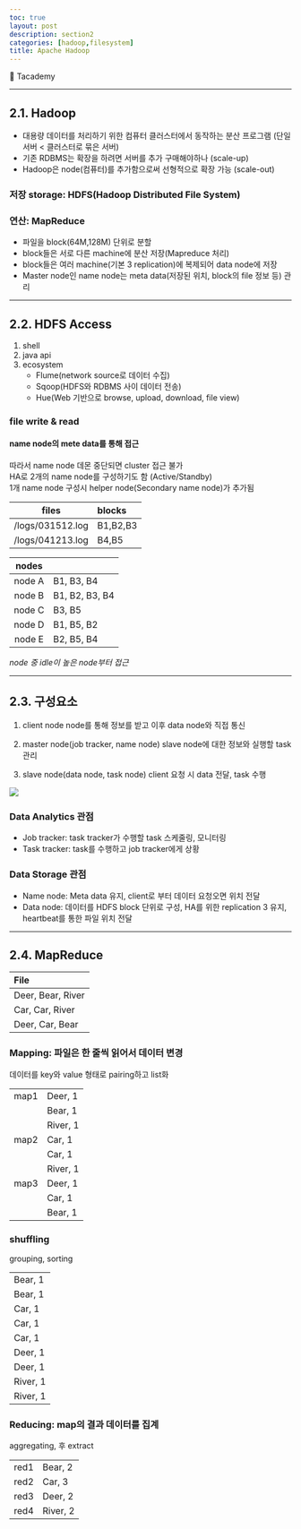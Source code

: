 ```yaml
---
toc: true
layout: post
description: section2
categories: [hadoop,filesystem]
title: Apache Hadoop
---
```

 
📎 Tacademy

---

## 2.1. Hadoop

- 대용량 데이터를 처리하기 위한 컴퓨터 클러스터에서 동작하는 분산 프로그램 (단일 서버 < 클러스터로 묶은 서버)  
- 기존 RDBMS는 확장을 하려면 서버를 추가 구매해야하나 (scale-up)
- Hadoop은 node(컴퓨터)를 추가함으로써 선형적으로 확장 가능 (scale-out)

 ### 저장 storage: HDFS(Hadoop Distributed File System)  
 ### 연산: MapReduce


- 파일을 block(64M,128M) 단위로 분할  
- block들은 서로 다른 machine에 분산 저장(Mapreduce 처리)  
- block들은 여러 machine(기본 3 replication)에 복제되어 data node에 저장  
- Master node인 name node는 meta data(저장된 위치, block의 file 정보 등) 관리  


---
## 2.2. HDFS Access

1) shell  
2) java api  
3) ecosystem  
    - Flume(network source로 데이터 수집)
    - Sqoop(HDFS와 RDBMS 사이 데이터 전송)
    - Hue(Web 기반으로 browse, upload, download, file view)
 
### file write & read

#### name node의 mete data를 통해 접근
따라서 name node 데몬 중단되면 cluster 접근 불가  
HA로 2개의 name node를 구성하기도 함 (Active/Standby)  
1개 name node 구성시 helper node(Secondary name node)가 추가됨  

|files|blocks| 
|:-:|:--|
|/logs/031512.log | B1,B2,B3 |
|/logs/041213.log | B4,B5 |


|nodes|| 
|:-:|:--|
|node A| B1, B3, B4 |
|node B| B1, B2, B3, B4 |
|node C| B3, B5 |
|node D| B1, B5, B2 |
|node E| B2, B5, B4 |

*node 중 idle이 높은 node부터 접근*


---
## 2.3. 구성요소

1) client
node node를 통해 정보를 받고 이후 data node와 직접 통신  

2) master node(job tracker, name node)
slave node에 대한 정보와 실행할 task 관리  

3) slave node(data node, task node)
client 요청 시 data 전달, task 수행  



![]({{site.baseurl}}/images/mapreduce.png)


### Data Analytics 관점

- Job tracker: task tracker가 수행할 task 스케줄링, 모니터링
- Task tracker: task를 수행하고 job tracker에게 상황 

### Data Storage 관점

- Name node: Meta data 유지, client로 부터 데이터 요청오면 위치 전달
- Data node: 데이터를 HDFS block 단위로 구성, HA를 위한 replication 3 유지, heartbeat를 통한 파일 위치 전달




---
## 2.4. MapReduce

|File| 
|:--|
|Deer, Bear, River|
|Car, Car, River|
|Deer, Car, Bear|

### Mapping: 파일은 한 줄씩 읽어서 데이터 변경
데이터를 key와 value 형태로 pairing하고 list화  

|   |   |
|:--|:--|
|map1|Deer, 1|
|    |Bear, 1|
|    |River, 1|
|map2|Car, 1|
|    |Car, 1|
|    |River, 1|
|map3|Deer, 1|
|    |Car, 1|
|    |Bear, 1|


### shuffling
grouping, sorting  

|   |
|:--|
|Bear, 1|
|Bear, 1|
|Car, 1|
|Car, 1|
|Car, 1|
|Deer, 1|
|Deer, 1|
|River, 1|
|River, 1|


### Reducing: map의 결과 데이터를 집계
aggregating,  후 extract  

|   |   |
|:--|:--|
|red1|Bear, 2|
|red2|Car, 3|
|red3|Deer, 2|
|red4|River, 2|











